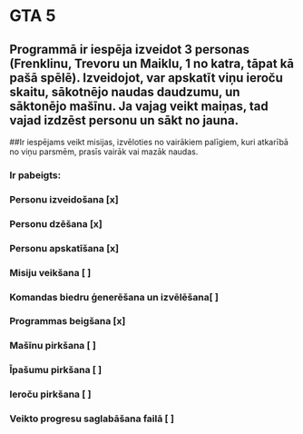 # GTA 5

## Programmā ir iespēja izveidot 3 personas (Frenklinu, Trevoru un Maiklu, 1 no katra, tāpat kā pašā spēlē). Izveidojot, var apskatīt viņu ieroču skaitu, sākotnējo naudas daudzumu, un sāktonējo mašīnu. Ja vajag veikt maiņas, tad vajad izdzēst personu un sākt no jauna.
##Ir iespējams veikt misijas, izvēloties no vairākiem palīgiem, kuri atkarībā no viņu parsmēm, prasīs vairāk vai mazāk naudas.

### Ir pabeigts:
### Personu izveidošana [x]
### Personu dzēšana [x]
### Personu apskatīšana [x]
### Misiju veikšana [ ]
### Komandas biedru ģenerēšana un izvēlēšana[ ]
### Programmas beigšana [x]
### Mašīnu pirkšana [ ]
### Īpašumu pirkšana [ ]
### Ieroču pirkšana [ ]
### Veikto progresu saglabāšana failā [ ]
